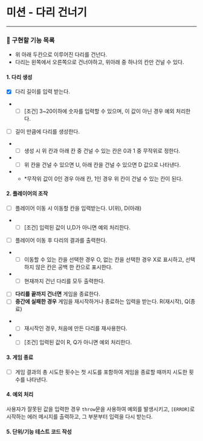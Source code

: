 # 미션 - 다리 건너기

---

### 🚀 구현할 기능 목록

- 위 아래 두칸으로 이루어진 다리를 건넌다.
- 다리는 왼쪽에서 오른쪽으로 건너야하고, 위아래 중 하나의 칸만 건널 수 있다.

#### 1. 다리 생성

- [x] 다리 길이를 입력 받는다.
- - [ ] [조건] 3~20이하에 숫자를 입력할 수 있으며, 이 값이 아닌 경우 예외 처리한다.

- [ ] 길이 만큼에 다리를 생성한다.
- - [ ] 생성 시 위 칸과 아래 칸 중 건널 수 있는 칸은 0과 1 중 무작위로 정한다.
- - [ ] 위 칸을 건널 수 있으면 U, 아래 칸을 건널 수 있으면 D 값으로 나타낸다.
- - \*무작위 값이 0인 경우 아래 칸, 1인 경우 위 칸이 건널 수 있는 칸이 된다.

#### 2. 플레이어의 조작

- [ ] 플레이어 이동 시 이동할 칸을 입력받는다. U(위), D(아래)
- - [ ] [조건] 입력된 값이 U,D가 아니면 예외 처리한다.
- [ ] 플레이어 이동 후 다리의 결과를 출력한다.
- - [ ] 이동할 수 있는 칸을 선택한 경우 O, 없는 칸을 선택한 경우 X로 표시하고, 선택하지 않은 칸은 공백 한 칸으로 표시한다.
- - [ ] 현재까지 건넌 다리를 모두 출력한다.

- [ ] **다리를 끝까지 건너면** 게임을 종료한다.
- [ ] **중간에 실패한 경우** 게임을 재시작하거나 종료하는 입력을 받는다. R(재시작), Q(종료)
- - [ ] 재시작인 경우, 처음에 만든 다리를 재사용한다.
- - [ ] [조건] 입력된 값이 R, Q가 아니면 예외 처리한다.

#### 3. 게임 종료

- [ ] 게임 결과의 총 시도한 횟수는 첫 시도를 포함하여 게임을 종료할 때까지 시도한 횟수를 나타낸다.

#### 4. 예외 처리

사용자가 잘못된 값을 입력한 경우 `throw`문을 사용하여 예외를 발생시키고, `[ERROR]`로 시작하는 에러 메시지를 출력하고, 그 부분부터 입력을 다시 받는다.

#### 5. 단위/기능 테스트 코드 작성
